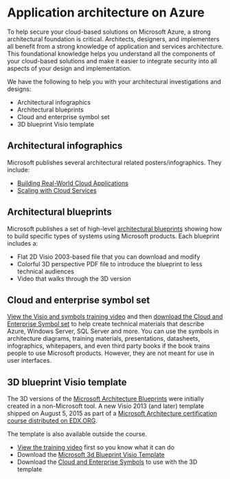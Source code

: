 <properties
   pageTitle="Application Architecture on Azure | Microsoft Azure"
   description=" This article will help you understand the application and services architecture on Azure to make it easier to integrate security into design and implementation. "
   services="security"
   documentationCenter="na"
   authors="TomShinder"
   manager="MBaldwin"
   editor="TomSh"/>

<tags
   ms.service="security"
   ms.devlang="na"
   ms.topic="article"
   ms.tgt_pltfrm="na"
   ms.workload="na"
   ms.date="08/09/2016"
   ms.author="terrylan"/>

# Application architecture on Azure

To help secure your cloud-based solutions on Microsoft Azure, a strong architectural foundation is critical. Architects, designers, and implementers all benefit from a strong knowledge of application and services architecture. This foundational knowledge helps you understand all the components of your cloud-based solutions and make it easier to integrate security into all aspects of your design and implementation.

We have the following to help you with your architectural investigations and designs:

- Architectural infographics
- Architectural blueprints
- Cloud and enterprise symbol set
- 3D blueprint Visio template

## Architectural infographics

Microsoft publishes several architectural related posters/infographics. They include:

- [Building Real-World Cloud Applications](https://azure.microsoft.com/documentation/infographics/building-real-world-cloud-apps/)
- [Scaling with Cloud Services](https://azure.microsoft.com/documentation/infographics/cloud-services/)

## Architectural blueprints

Microsoft publishes a set of high-level [architectural blueprints](http://aka.ms/azblueprints) showing how to build specific types of systems using Microsoft products.
Each blueprint includes a:

- Flat 2D Visio 2003-based file that you can download and modify
- Colorful 3D perspective PDF file to introduce the blueprint to less technical audiences
- Video that walks through the 3D version

## Cloud and enterprise symbol set

[View the Visio and symbols training video](http://aka.ms/CnESymbolsVideo) and then [download the Cloud and Enterprise Symbol set](http://aka.ms/CnESymbols) to help create technical materials that describe Azure, Windows Server, SQL Server and more. You can use the symbols in architecture diagrams, training materials, presentations, datasheets, infographics, whitepapers, and even third party books if the book trains people to use Microsoft products. However, they are not meant for use in user interfaces.

## 3D blueprint Visio template

The 3D versions of the [Microsoft Architecture Blueprints](http://aka.ms/azblueprints) were initially created in a non-Microsoft tool. A new Visio 2013 (and later) template shipped on August 5, 2015 as part of a [Microsoft Architecture certification course distributed on EDX.ORG](../architecture-overview.md#microsoft-architecture-certification-course).

The template is also available outside the course.

- [View the training video](http://aka.ms/3dBlueprintTemplateVideo) first so you know what it can do
- Download the [Microsoft 3d Blueprint Visio Template](http://aka.ms/3DBlueprintTemplate)
- Download the [Cloud and Enterprise Symbols](../architecture-overview.md#drawing-symbol-and-icon-sets) to use with the 3D template
